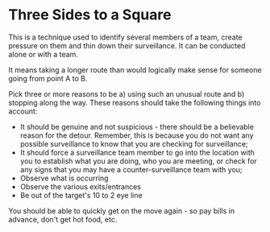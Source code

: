 [Title]: # (Three Sides to a Square)
[Difficulty]: # (Advanced)
[Order]: # (7)

# Three Sides to a Square

This is a technique used to identify several members of a team, create pressure on them and thin down their surveillance. It can be conducted alone or with a team.

It means taking a longer route than would logically make sense for someone going from point A to B.

Pick three or more reasons to be a) using such an unusual route and b) stopping along the way. These reasons should take the following things into account:

*   It should be genuine and not suspicious - there should be a believable reason for the detour. Remember, this is because you do not want any possible surveillance to know that you are checking for surveillance;
*   It should force a surveillance team member to go into the location with you to establish what you are doing, who you are meeting, or check for any signs that you may have a counter-surveillance team with you;
*   Observe what is occurring
*   Observe the various exits/entrances
*   Be out of the target's 10 to 2 eye line

You should be able to quickly get on the move again - so pay bills in advance, don't get hot food, etc.

